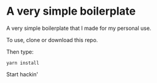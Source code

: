 # A very simple boilerplate

A very simple boilerplate that I made for my personal use.

To use, clone or download this repo.

Then type:

```
yarn install
```

Start hackin'

